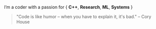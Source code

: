 I’m a coder with a passion for { **C++**, **Research**, **ML**, **Systems** }

> "Code is like humor – when you have to explain it, it's bad." – Cory House
